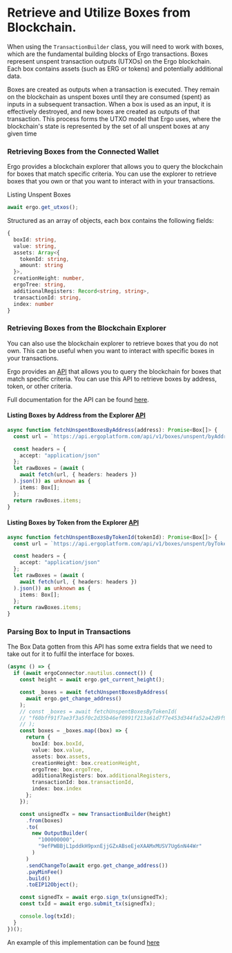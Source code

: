 # Retrieve and Utilize Boxes from Blockchain.

When using the `TransactionBuilder` class, you will need to work with boxes, which are the fundamental building blocks of Ergo transactions. Boxes represent unspent transaction outputs (UTXOs) on the Ergo blockchain. Each box contains assets (such as ERG or tokens) and potentially additional data.

Boxes are created as outputs when a transaction is executed. They remain on the blockchain as unspent boxes until they are consumed (spent) as inputs in a subsequent transaction. When a box is used as an input, it is effectively destroyed, and new boxes are created as outputs of that transaction. This process forms the UTXO model that Ergo uses, where the blockchain's state is represented by the set of all unspent boxes at any given time

### Retrieving Boxes from the Connected Wallet

Ergo provides a blockchain explorer that allows you to query the blockchain for boxes that match specific criteria. You can use the explorer to retrieve boxes that you own or that you want to interact with in your transactions.

Listing Unspent Boxes

```ts
await ergo.get_utxos();
```

Structured as an array of objects, each box contains the following fields:

```ts
{
  boxId: string,
  value: string,
  assets: Array<{
    tokenId: string,
    amount: string
  }>,
  creationHeight: number,
  ergoTree: string,
  additionalRegisters: Record<string, string>,
  transactionId: string,
  index: number
}
```

### Retrieving Boxes from the Blockchain Explorer

You can also use the blockchain explorer to retrieve boxes that you do not own. This can be useful when you want to interact with specific boxes in your transactions.

Ergo provides an [API](https://api.ergoplatform.com/api/v1/docs/#operation/getApiV1BoxesUnspentByaddressP1) that allows you to query the blockchain for boxes that match specific criteria. You can use this API to retrieve boxes by address, token, or other criteria.

Full documentation for the API can be found [here](https://api.ergoplatform.com/api/v1/docs/).

#### Listing Boxes by Address from the Explorer [API](https://api.ergoplatform.com/api/v1/docs/#operation/getApiV1BoxesUnspentByaddressP1)

```ts
async function fetchUnspentBoxesByAddress(address): Promise<Box[]> {
  const url = `https://api.ergoplatform.com/api/v1/boxes/unspent/byAddress/${address}`;

  const headers = {
    accept: "application/json"
  };
  let rawBoxes = (await (
    await fetch(url, { headers: headers })
  ).json()) as unknown as {
    items: Box[];
  };
  return rawBoxes.items;
}
```

#### Listing Boxes by Token from the Explorer [API](https://api.ergoplatform.com/api/v1/docs/#operation/getApiV1BoxesUnspentBytokenidP1)

```ts
async function fetchUnspentBoxesByTokenId(tokenId): Promise<Box[]> {
  const url = `https://api.ergoplatform.com/api/v1/boxes/unspent/byTokenId/${tokenId}`;

  const headers = {
    accept: "application/json"
  };
  let rawBoxes = (await (
    await fetch(url, { headers: headers })
  ).json()) as unknown as {
    items: Box[];
  };
  return rawBoxes.items;
}
```

### Parsing Box to Input in Transactions

The Box Data gotten from this API has some extra fields that we need to take out for it to fulfil the interface for boxes.

```ts
(async () => {
  if (await ergoConnector.nautilus.connect()) {
    const height = await ergo.get_current_height();

    const _boxes = await fetchUnspentBoxesByAddress(
      await ergo.get_change_address()
    );
    // const _boxes = await fetchUnspentBoxesByTokenId(
    // "f60bff91f7ae3f3a5f0c2d35b46ef8991f213a61d7f7e453d344fa52a42d9f9a" // SigUSD Token ID
    // );
    const boxes = _boxes.map((box) => {
      return {
        boxId: box.boxId,
        value: box.value,
        assets: box.assets,
        creationHeight: box.creationHeight,
        ergoTree: box.ergoTree,
        additionalRegisters: box.additionalRegisters,
        transactionId: box.transactionId,
        index: box.index
      };
    });

    const unsignedTx = new TransactionBuilder(height)
      .from(boxes)
      .to(
        new OutputBuilder(
          "100000000",
          "9efPWBBjL1pddkH9pxnEjjGZxABseEjeXAAMxMUSV7Ug6nN44Wr"
        )
      )
      .sendChangeTo(await ergo.get_change_address())
      .payMinFee()
      .build()
      .toEIP12Object();

    const signedTx = await ergo.sign_tx(unsignedTx);
    const txId = await ergo.submit_tx(signedTx);

    console.log(txId);
  }
})();
```

An example of this implementation can be found [here](https://stackblitz.com/edit/typescript-atujdp?file=index.ts)
